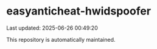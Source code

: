 # easyanticheat-hwidspoofer

Last updated: 2025-06-26 00:49:20

This repository is automatically maintained.
